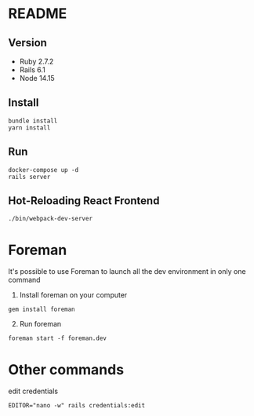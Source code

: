 # README
## Version
* Ruby 2.7.2
* Rails 6.1
* Node 14.15

## Install
```
bundle install
yarn install
```

## Run
```
docker-compose up -d
rails server
```

## Hot-Reloading React Frontend
```
./bin/webpack-dev-server
```

# Foreman
It's possible to use Foreman to launch all the dev environment in only one command
1. Install foreman on your computer
```
gem install foreman
```
2. Run foreman
```
foreman start -f foreman.dev
```

# Other commands
edit credentials
```
EDITOR="nano -w" rails credentials:edit 
```